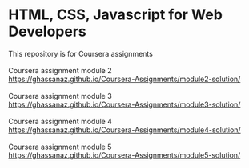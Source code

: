 # HTML, CSS, Javascript for Web Developers
This repository is for Coursera assignments<br><br>
Coursera assignment module 2<br>
https://ghassanaz.github.io/Coursera-Assignments/module2-solution/ <br><br>
Coursera assignment module 3<br>
https://ghassanaz.github.io/Coursera-Assignments/module3-solution/ <br><br>
Coursera assignment module 4<br>
https://ghassanaz.github.io/Coursera-Assignments/module4-solution/ <br><br>
Coursera assignment module 5<br>
https://ghassanaz.github.io/Coursera-Assignments/module5-solution/ <br><br>
